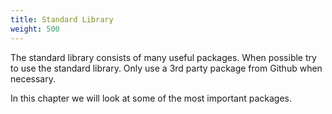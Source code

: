 ```yaml
---
title: Standard Library
weight: 500
---
```


The standard library consists of many useful packages. When possible try to use the standard library. Only use a 3rd party package from Github when necessary.

In this chapter we will look at some of the most important packages.

